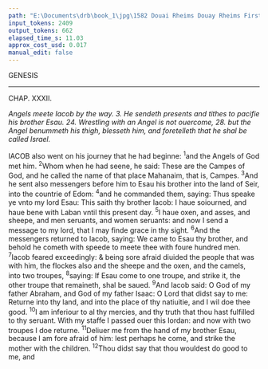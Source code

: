 ```yaml
---
path: "E:\Documents\drb\book_1\jpg\1582 Douai Rheims Douay Rheims First Edition  1 of 3 1609 Old Testament.pdf-124.jpg"
input_tokens: 2409
output_tokens: 662
elapsed_time_s: 11.03
approx_cost_usd: 0.017
manual_edit: false
---
```

GENESIS

---

CHAP. XXXII.

*Angels meete Iacob by the way. 3. He sendeth presents and tithes to pacifie his brother Esau. 24. Wrestling with an Angel is not ouercome, 28. but the Angel benummeth his thigh, blesseth him, and foretelleth that he shal be called Israel.*

IACOB also went on his journey that he had beginne: <sup>1</sup>and the Angels of God met him. <sup>2</sup>Whom when he had seene, he said: These are the Campes of God, and he called the name of that place Mahanaim, that is, Campes. <sup>3</sup>And he sent also messengers before him to Esau his brother into the land of Seir, into the countrie of Edom: <sup>4</sup>and he commanded them, saying: Thus speake ye vnto my lord Esau: This saith thy brother Iacob: I haue soiourned, and haue bene with Laban vntil this present day. <sup>5</sup>I haue oxen, and asses, and sheepe, and men seruants, and women seruants: and now I send a message to my lord, that I may finde grace in thy sight. <sup>6</sup>And the messengers returned to Iacob, saying: We came to Esau thy brother, and behold he cometh with speede to meete thee with foure hundred men. <sup>7</sup>Iacob feared exceedingly: & being sore afraid diuided the people that was with him, the flockes also and the sheepe and the oxen, and the camels, into two troupes, <sup>8</sup>saying: If Esau come to one troupe, and strike it, the other troupe that remaineth, shal be saued. <sup>9</sup>And Iacob said: O God of my father Abraham, and God of my father Isaac: O Lord that didst say to me: Returne into thy land, and into the place of thy natiuitie, and I wil doe thee good. <sup>10</sup>I am inferiour to al thy mercies, and thy truth that thou hast fulfilled to thy seruant. With my staffe I passed ouer this Iordan: and now with two troupes I doe returne. <sup>11</sup>Deliuer me from the hand of my brother Esau, because I am fore afraid of him: lest perhaps he come, and strike the mother with the children. <sup>12</sup>Thou didst say that thou wouldest do good to me, and

[^1]: Iacob.I